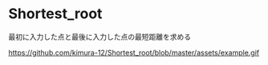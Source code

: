# Shortest_root
最初に入力した点と最後に入力した点の最短距離を求める

https://github.com/kimura-12/Shortest_root/blob/master/assets/example.gif
